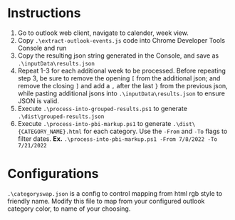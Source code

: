 # Instructions
1. Go to outlook web client, navigate to calender, week view. 
2. Copy `.\extract-outlook-events.js` code into Chrome Developer Tools Console and run
3. Copy the resulting json string generated in the Console, and save as `.\inputData\results.json`
4. Repeat 1-3 for each additional week to be processed. Before repeating step 3, be sure to remove the opening `[` from the additional json; and remove the closing `]` and add a `,` after the last `}` from the previous json, while pasting additional jsons into `.\inputData\results.json` to ensure JSON is valid.  
4. Execute `.\process-into-grouped-results.ps1` to generate `.\dist\grouped-results.json`
5. Execute `.\process-into-pbi-markup.ps1` to generate `.\dist\{CATEGORY_NAME}.html` for each category. Use the `-From` and `-To` flags to filter dates. **Ex.** `.\process-into-pbi-markup.ps1 -From 7/8/2022 -To 7/21/2022` 

# Configurations
`.\categoryswap.json` is a config to control mapping from html rgb style to friendly name. Modify this file to map from your configured outlook category color, to name of your choosing.  
